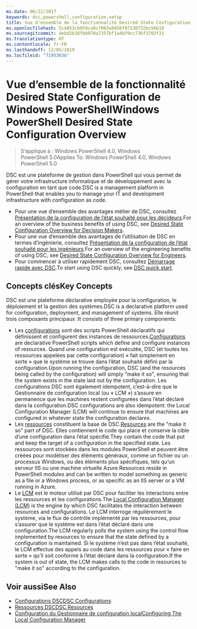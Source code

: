```yaml
---
ms.date: 06/12/2017
keywords: dsc,powershell,configuration,setup
title: Vue d’ensemble de la fonctionnalité Desired State Configuration de Windows PowerShell
ms.openlocfilehash: 5c4853cb059ca0cf063a9450f97230732bc56b10
ms.sourcegitcommit: debd2b38fb8070a7357bf1a4bf9cc736f3702f31
ms.translationtype: HT
ms.contentlocale: fr-FR
ms.lasthandoff: 12/05/2019
ms.locfileid: "71953636"
---
```

# <a name="windows-powershell-desired-state-configuration-overview"></a><span data-ttu-id="3e0df-103">Vue d’ensemble de la fonctionnalité Desired State Configuration de Windows PowerShell</span><span class="sxs-lookup"><span data-stu-id="3e0df-103">Windows PowerShell Desired State Configuration Overview</span></span>

> <span data-ttu-id="3e0df-104">S’applique à : Windows PowerShell 4.0, Windows PowerShell 5.0</span><span class="sxs-lookup"><span data-stu-id="3e0df-104">Applies To: Windows PowerShell 4.0, Windows PowerShell 5.0</span></span>

<span data-ttu-id="3e0df-105">DSC est une plateforme de gestion dans PowerShell qui vous permet de gérer votre infrastructure informatique et de développement avec la configuration en tant que code.</span><span class="sxs-lookup"><span data-stu-id="3e0df-105">DSC is a management platform in PowerShell that enables you to manage your IT and development infrastructure with configuration as code.</span></span>

- <span data-ttu-id="3e0df-106">Pour une vue d’ensemble des avantages métier de DSC, consultez [Présentation de la configuration de l’état souhaité pour les décideurs](decisionMaker.md).</span><span class="sxs-lookup"><span data-stu-id="3e0df-106">For an overview of the business benefits of using DSC, see [Desired State Configuration Overview for Decision Makers](decisionMaker.md).</span></span>
- <span data-ttu-id="3e0df-107">Pour une vue d’ensemble des avantages de l’utilisation de DSC en termes d’ingénierie, consultez [Présentation de la configuration de l’état souhaité pour les ingénieurs](DscForEngineers.md).</span><span class="sxs-lookup"><span data-stu-id="3e0df-107">For an overview of the engineering benefits of using DSC, see [Desired State Configuration Overview for Engineers](DscForEngineers.md).</span></span>
- <span data-ttu-id="3e0df-108">Pour commencer à utiliser rapidement DSC, consultez [Démarrage rapide avec DSC](../quickstarts/website-quickstart.md).</span><span class="sxs-lookup"><span data-stu-id="3e0df-108">To start using DSC quickly, see [DSC quick start](../quickstarts/website-quickstart.md).</span></span>

## <a name="key-concepts"></a><span data-ttu-id="3e0df-109">Concepts clés</span><span class="sxs-lookup"><span data-stu-id="3e0df-109">Key Concepts</span></span>

<span data-ttu-id="3e0df-110">DSC est une plateforme déclarative employée pour la configuration, le déploiement et la gestion des systèmes.</span><span class="sxs-lookup"><span data-stu-id="3e0df-110">DSC is a declarative platform used for configuration, deployment, and management of systems.</span></span> <span data-ttu-id="3e0df-111">Elle réunit trois composants principaux :</span><span class="sxs-lookup"><span data-stu-id="3e0df-111">It consists of three primary components:</span></span>

- <span data-ttu-id="3e0df-112">Les [configurations](../configurations/configurations.md) sont des scripts PowerShell déclaratifs qui définissent et configurent des instances de ressources.</span><span class="sxs-lookup"><span data-stu-id="3e0df-112">[Configurations](../configurations/configurations.md) are declarative PowerShell scripts which define and configure instances of resources.</span></span>
    <span data-ttu-id="3e0df-113">Quand une configuration est exécutée, DSC (et toutes les ressources appelées par cette configuration) « fait simplement en sorte » que le système se trouve dans l’état souhaité défini par la configuration.</span><span class="sxs-lookup"><span data-stu-id="3e0df-113">Upon running the configuration, DSC (and the resources being called by the configuration) will simply "make it so", ensuring that the system exists in the state laid out by the configuration.</span></span>
    <span data-ttu-id="3e0df-114">Les configurations DSC sont également idempotent, c’est-à-dire que le Gestionnaire de configuration local (ou « LCM ») s’assure en permanence que les machines restent configurées dans l’état déclaré dans la configuration.</span><span class="sxs-lookup"><span data-stu-id="3e0df-114">DSC configurations are also idempotent: the Local Configuration Manager (LCM) will continue to ensure that machines are configured in whatever state the configuration declares.</span></span>
- <span data-ttu-id="3e0df-115">Les [ressources](../resources/resources.md) constituent la base de DSC.</span><span class="sxs-lookup"><span data-stu-id="3e0df-115">[Resources](../resources/resources.md) are the "make it so" part of DSC.</span></span> <span data-ttu-id="3e0df-116">Elles contiennent le code qui place et conserve la cible d’une configuration dans l’état spécifié.</span><span class="sxs-lookup"><span data-stu-id="3e0df-116">They contain the code that put and keep the target of a configuration in the specified state.</span></span>
    <span data-ttu-id="3e0df-117">Les ressources sont stockées dans les modules PowerShell et peuvent être créées pour modéliser des éléments généraux, comme un fichier ou un processus Windows, ou des éléments plus spécifiques, tels qu’un serveur IIS ou une machine virtuelle Azure.</span><span class="sxs-lookup"><span data-stu-id="3e0df-117">Resources reside in PowerShell modules and can be written to model something as generic as a file or a Windows process, or as specific as an IIS server or a VM running in Azure.</span></span>
- <span data-ttu-id="3e0df-118">Le [LCM](../managing-nodes/metaConfig.md) est le moteur utilisé par DSC pour faciliter les interactions entre les ressources et les configurations.</span><span class="sxs-lookup"><span data-stu-id="3e0df-118">The [Local Configuration Manager (LCM)](../managing-nodes/metaConfig.md) is the engine by which DSC facilitates the interaction between resources and configurations.</span></span>
    <span data-ttu-id="3e0df-119">Le LCM interroge régulièrement le système, via le flux de contrôle implémenté par les ressources, pour s’assurer que le système est dans l’état déclaré dans une configuration.</span><span class="sxs-lookup"><span data-stu-id="3e0df-119">The LCM regularly polls the system using the control flow implemented by resources to ensure that the state defined by a configuration is maintained.</span></span>
    <span data-ttu-id="3e0df-120">Si le système n’est pas dans l’état souhaité, le LCM effectue des appels au code dans les ressources pour « faire en sorte » qu’il soit conforme à l’état déclaré dans la configuration.</span><span class="sxs-lookup"><span data-stu-id="3e0df-120">If the system is out of state, the LCM makes calls to the code in resources to "make it so" according to the configuration.</span></span>

## <a name="see-also"></a><span data-ttu-id="3e0df-121">Voir aussi</span><span class="sxs-lookup"><span data-stu-id="3e0df-121">See Also</span></span>

- [<span data-ttu-id="3e0df-122">Configurations DSC</span><span class="sxs-lookup"><span data-stu-id="3e0df-122">DSC Configurations</span></span>](../configurations/configurations.md)
- [<span data-ttu-id="3e0df-123">Ressources DSC</span><span class="sxs-lookup"><span data-stu-id="3e0df-123">DSC Resources</span></span>](../resources/resources.md)
- [<span data-ttu-id="3e0df-124">Configuration du Gestionnaire de configuration local</span><span class="sxs-lookup"><span data-stu-id="3e0df-124">Configuring The Local Configuration Manager</span></span>](../managing-nodes/metaConfig.md)
